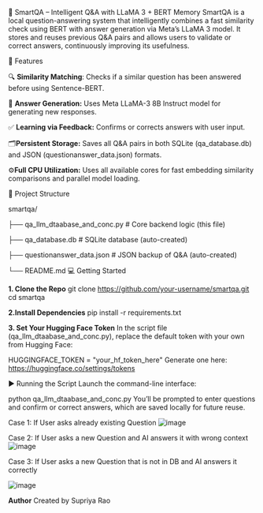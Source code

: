 🧠 SmartQA – Intelligent Q&A with LLaMA 3 + BERT Memory
SmartQA is a local question-answering system that intelligently combines a fast similarity check using BERT with answer generation via Meta’s LLaMA 3 model. It stores and reuses previous Q&A pairs and allows users to validate or correct answers, continuously improving its usefulness.

🚀 Features

🔍 **Similarity Matching**: Checks if a similar question has been answered before using Sentence-BERT.

🧠 **Answer Generation:** Uses Meta LLaMA-3 8B Instruct model for generating new responses.

✅ **Learning via Feedback:** Confirms or corrects answers with user input.

🗂️**Persistent Storage:** Saves all Q&A pairs in both SQLite (qa_database.db) and JSON (questionanswer_data.json) formats.

⚙️**Full CPU Utilization:** Uses all available cores for fast embedding similarity comparisons and parallel model loading.

📁 Project Structure

smartqa/

├── qa_llm_dtaabase_and_conc.py    # Core backend logic (this file)

├── qa_database.db                 # SQLite database (auto-created)

├── questionanswer_data.json       # JSON backup of Q&A (auto-created)

└── README.md
💻 Getting Started

**1. Clone the Repo**
git clone https://github.com/your-username/smartqa.git
cd smartqa

**2.Install Dependencies**
pip install -r requirements.txt

**3. Set Your Hugging Face Token**
In the script file (qa_llm_dtaabase_and_conc.py), replace the default token with your own from Hugging Face:

HUGGINGFACE_TOKEN = "your_hf_token_here"
Generate one here: https://huggingface.co/settings/tokens

▶️ Running the Script
Launch the command-line interface:

python qa_llm_dtaabase_and_conc.py
You’ll be prompted to enter questions and confirm or correct answers, which are saved locally for future reuse.

Case 1: If User asks already existing Question
![image](https://github.com/user-attachments/assets/95e2c325-91f7-47e7-87ea-a846b820b4af)

Case 2: If User asks a new Question and AI answers it with wrong context
![image](https://github.com/user-attachments/assets/235a899f-7a18-463c-845f-6159f380808c)

Case 3: If User asks a new Question that is not in DB and AI answers it correctly

![image](https://github.com/user-attachments/assets/26560d93-a085-45ca-b179-5c20442a949a)


**Author**
Created by Supriya Rao

